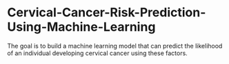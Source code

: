 # Cervical-Cancer-Risk-Prediction-Using-Machine-Learning
 The goal is to build a machine learning model that can predict the likelihood of an individual developing cervical cancer using these factors.
